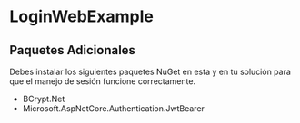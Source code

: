 # LoginWebExample

## Paquetes Adicionales

Debes instalar los siguientes paquetes NuGet en esta y en tu solución para que el manejo de sesión funcione correctamente.

- BCrypt.Net
- Microsoft.AspNetCore.Authentication.JwtBearer
